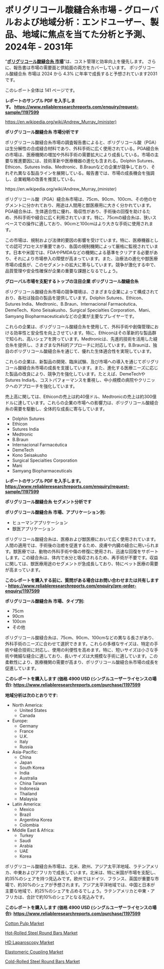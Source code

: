 <p><h1>ポリグリコール酸縫合糸市場 - グローバルおよび地域分析：エンドユーザー、製品、地域に焦点を当てた分析と予測、2024年 - 2031年</h1></p><p>&ldquo;<strong><a href="https://www.reliableresearchreports.com/polyglycolic-acid-suture-r1197599?utm_campaign=107&utm_medium=9&utm_source=Github&utm_content=ia&utm_term=10112024&utm_id=polyglycolic-acid-suture">ポリグリコール酸縫合糸 市場</a></strong>&rdquo;は、コスト管理と効率向上を優先します。 さらに、報告書は市場の需要面と供給面の両方をカバーしています。 ポリグリコール酸縫合糸 市場は 2024 から 4.3% に年率で成長すると予想されています2031 です。</p>
<p>このレポート全体は 141 ページです。</p>
<p><strong>レポートのサンプル PDF を入手します。&nbsp;<a href="https://www.reliableresearchreports.com/enquiry/request-sample/1197599?utm_campaign=107&utm_medium=9&utm_source=Github&utm_content=ia&utm_term=10112024&utm_id=polyglycolic-acid-suture">https://www.reliableresearchreports.com/enquiry/request-sample/1197599</a></strong></p>
<p><a href="https://en.wikipedia.org/wiki/Andrew_Murray_(minister)?utm_campaign=107&utm_medium=9&utm_source=Github&utm_content=ia&utm_term=10112024&utm_id=polyglycolic-acid-suture">https://en.wikipedia.org/wiki/Andrew_Murray_(minister)</a></p>
<p><strong>ポリグリコール酸縫合糸 市場分析です</strong></p>
<p><p>ポリグリコール酸縫合糸市場の調査報告書によると、ポリグリコール酸（PGA）は生分解性の合成縫合材料であり、外科手術に広く使用されている。PGA縫合糸の市場は、医療機関の増加や外科手術の需要拡大により成長している。市場の主要な推進要因には、技術革新や医療機器の進化も含まれる。Dolphin Sutures、Ethicon、Sutures India、Medtronic、B.Braunなどの企業が競争しており、それぞれ異なる製品ラインを展開している。報告書では、市場の成長機会を強調し、企業戦略の改善を推奨している。</p></p>
<p>https://en.wikipedia.org/wiki/Andrew_Murray_(minister)</p>
<p><p>ポリグリコール酸（PGA）縫合糸市場は、75cm、90cm、100cm、その他のセグメントに分かれており、用途は人間用と獣医療用に大きく分かれています。PGA縫合糸は、生体適合性に優れ、吸収性があり、手術後の回復を助けるため、外科手術や縫合に広く利用されています。特に、75cmの縫合糸は、狭いスペースでの操作に適しており、90cmと100cmはより大きな手術に使用されます。</p><p>この市場は、規制および法律的要因の影響を受けています。特に、医療機器としての認可プロセスが重要であり、各国の規制機関によって厳格に監視されています。日本や米国では、FDAやPMDAなどの機関による基準をクリアする必要があり、それにより市場参入の障壁が高まっています。また、治療法の進化や獣医療市場の成長が、このセグメントの拡大に寄与しています。競争が激化する中で、品質管理や安全性確保が企業の重要な課題となるでしょう。</p></p>
<p><strong>グローバル市場を支配するトップの注目企業 ポリグリコール酸縫合糸</strong></p>
<p><p>ポリグリコール酸縫合糸市場の競争環境は、さまざまな企業によって構成されており、各社は独自の製品を提供しています。Dolphin Sutures、Ethicon、Sutures India、Medtronic、B.Braun、Internacional Farmacéutica、DemeTech、Kono Seisakusho、Surgical Specialties Corporation、Mani、Samyang Biopharmaceuticalsなどの企業が主要なプレイヤーです。</p><p>これらの企業は、ポリグリコール酸縫合糸を使用して、外科手術や創傷管理における効率性と安全性を向上させています。特に、Ethiconはその革新的な製品群で知られ、高いシェアを誇っています。Medtronicは、先進的技術を活用した縫合糸を提供し、さまざまな外科的アプローチに対応しています。B.Braunは、独自のポリグリコール酸縫合糸を通じて、優れた生体適合性を実現しています。</p><p>これらの企業は、新製品の開発、臨床試験、及び市場への導入を通じてポリグリコール酸縫合糸市場の成長を支援しています。また、進化する医療ニーズに応じた製品の改良により、競争力を強化しています。たとえば、DemeTechやSutures Indiaも、コストパフォーマンスを重視し、中小規模の病院やクリニックへのアプローチを強化しています。</p><p>売上高に関しては、Ethiconの売上は約40億ドル、Medtronicの売上は約300億ドルに達しています。これらの企業の市場への影響力は、ポリグリコール酸縫合糸の需要を駆動し、全体的な成長に寄与しています。</p></p>
<p><ul><li>Dolphin Sutures</li><li>Ethicon</li><li>Sutures India</li><li>Medtronic</li><li>B.Braun</li><li>Internacional Farmacéutica</li><li>DemeTech</li><li>Kono Seisakusho</li><li>Surgical Specialties Corporation</li><li>Mani</li><li>Samyang Biopharmaceuticals</li></ul></p>
<p><strong>レポートのサンプル PDF を入手します。 <a href="https://www.reliableresearchreports.com/enquiry/request-sample/1197599?utm_campaign=107&utm_medium=9&utm_source=Github&utm_content=ia&utm_term=10112024&utm_id=polyglycolic-acid-suture">https://www.reliableresearchreports.com/enquiry/request-sample/1197599</a></strong></p>
<p><strong>ポリグリコール酸縫合糸 セグメント分析です</strong></p>
<p><strong>ポリグリコール酸縫合糸 市場、アプリケーション別:</strong></p>
<p><ul><li>ヒューマンアプリケーション</li><li>獣医アプリケーション</li></ul></p>
<p><p>ポリグリコール酸縫合糸は、医療および獣医療において広く使用されています。人間の適用では、手術後の治癒を促進するため、皮膚や内臓の縫合に用いられます。獣医療では、動物の外科手術や傷の修復に使用され、迅速な回復をサポートします。この縫合糸は、体内で水分と吸収されるため、再手術が不要です。収益に関しては、獣医療用途のセグメントが急成長しており、特にペット医療の需要が高まっています。</p></p>
<p><strong>このレポートを購入する前に、質問がある場合はお問い合わせまたは共有します - <a href="https://www.reliableresearchreports.com/enquiry/pre-order-enquiry/1197599?utm_campaign=107&utm_medium=9&utm_source=Github&utm_content=ia&utm_term=10112024&utm_id=polyglycolic-acid-suture">https://www.reliableresearchreports.com/enquiry/pre-order-enquiry/1197599</a></strong></p>
<p><strong>ポリグリコール酸縫合糸 市場、タイプ別:</strong></p>
<p><ul><li>75cm</li><li>90cm</li><li>100cm</li><li>その他</li></ul></p>
<p><p>ポリグリコール酸縫合糸は、75cm、90cm、100cmなどの異なる長さがあり、外科手術のニーズに合わせて選択できます。これらの多様なサイズは、特定の手術や縫合技術に対応し、使用の利便性を高めます。特に、短いサイズは小さな手術や微細な縫合に適しており、長いサイズは大規模な手術に適しています。この柔軟性により、医療機関の需要が高まり、ポリグリコール酸縫合糸市場の成長を促進しています。</p></p>
<p><strong>このレポートを購入します (価格 4900 USD (シングルユーザーライセンスの場合): <a href="https://www.reliableresearchreports.com/purchase/1197599?utm_campaign=107&utm_medium=9&utm_source=Github&utm_content=ia&utm_term=10112024&utm_id=polyglycolic-acid-suture">https://www.reliableresearchreports.com/purchase/1197599</a></strong></p>
<p><strong>地域分析は次のとおりです:</strong></p>
<p><ul>
    <li>
        North America:
        <ul>
            <li>United States</li>
            <li>Canada</li>
        </ul>
    </li>
    <li>
        Europe:
        <ul>
            <li>Germany</li>
            <li>France</li>
            <li>U.K.</li>
            <li>Italy</li>
            <li>Russia</li>
        </ul>
    </li>
    <li>
        Asia-Pacific:
        <ul>
            <li>China</li>
            <li>Japan</li>
            <li>South Korea</li>
            <li>India</li>
            <li>Australia</li>
            <li>China Taiwan</li>
            <li>Indonesia</li>
            <li>Thailand</li>
            <li>Malaysia</li>
        </ul>
    </li>
    <li>
        Latin America:
        <ul>
            <li>Mexico</li>
            <li>Brazil</li>
            <li>Argentina Korea</li>
            <li>Colombia</li>
        </ul>
    </li>
    <li>
        Middle East & Africa:
        <ul>
            <li>Turkey</li>
            <li>Saudi</li>
            <li>Arabia</li>
            <li>UAE</li>
            <li>Korea</li>
        </ul>
    </li>
    </ul></p>
<p><p>ポリグリコール酸縫合糸市場は、北米、欧州、アジア太平洋地域、ラテンアメリカ、中東およびアフリカで成長しています。北米は、特に米国が市場を支配し、約35%のシェアを持つ見込みです。欧州ではドイツ、フランス、英国が重要な市場で、約30%のシェアが予想されます。アジア太平洋地域では、中国と日本が主要な地域で、約25%のシェアを占めるでしょう。ラテンアメリカと中東・アフリカは、合計で約10%のシェアとなる見込みです。</p></p>
<p><strong>このレポートを購入します (価格 4900 USD (シングルユーザーライセンスの場合): <a href="https://www.reliableresearchreports.com/purchase/1197599?utm_campaign=107&utm_medium=9&utm_source=Github&utm_content=ia&utm_term=10112024&utm_id=polyglycolic-acid-suture">https://www.reliableresearchreports.com/purchase/1197599</a></strong></p>
<p><p><a href="https://github.com/ChristianClark406/Market-Research-Report-List-1/blob/main/cotton-pulp-market.md?utm_campaign=107&utm_medium=9&utm_source=Github&utm_content=ia&utm_term=10112024&utm_id=polyglycolic-acid-suture">Cotton Pulp Market</a></p><p><a href="https://www.linkedin.com/pulse/exploring-hot-rolled-steel-round-bars-market-dynamics-fvsoc?utm_campaign=107&utm_medium=9&utm_source=Github&utm_content=ia&utm_term=10112024&utm_id=polyglycolic-acid-suture">Hot-Rolled Steel Round Bars Market</a></p><p><a href="https://issuu.com/reportprime-2/docs/hd-laparoscopy-market-size-2030.ppt_cf2d1f047b602c?utm_campaign=107&utm_medium=9&utm_source=Github&utm_content=ia&utm_term=10112024&utm_id=polyglycolic-acid-suture">HD Laparoscopy Market</a></p><p><a href="https://github.com/jennyt6m/Market-Research-Report-List-1/blob/main/elastomeric-coupling-market.md?utm_campaign=107&utm_medium=9&utm_source=Github&utm_content=ia&utm_term=10112024&utm_id=polyglycolic-acid-suture">Elastomeric Coupling Market</a></p><p><a href="https://www.linkedin.com/pulse/exploring-cold-rolled-steel-round-bars-market-dynamics-5moxc?utm_campaign=107&utm_medium=9&utm_source=Github&utm_content=ia&utm_term=10112024&utm_id=polyglycolic-acid-suture">Cold-Rolled Steel Round Bars Market</a></p></p>